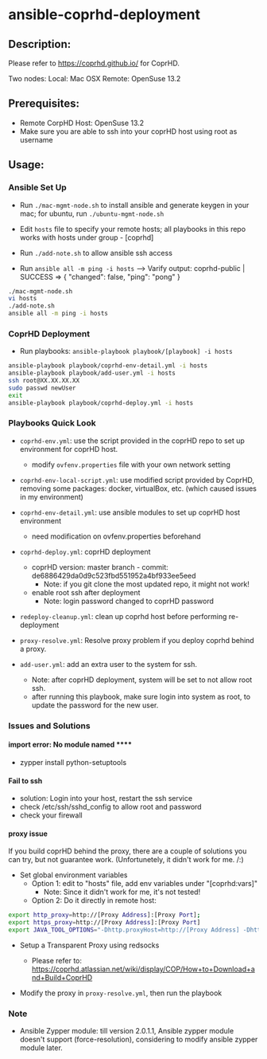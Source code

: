# ansible-coprhd-deployment

## Description: 
  Please refer to https://coprhd.github.io/ for CoprHD.

  Two nodes:
    Local: Mac OSX
    Remote: OpenSuse 13.2 

## Prerequisites:
 - Remote CorpHD Host: OpenSuse 13.2
 - Make sure you are able to ssh into your coprHD host using root as username
 
## Usage:

### Ansible Set Up
  + Run `./mac-mgmt-node.sh` to install ansible and generate keygen in your mac; for ubuntu, run `./ubuntu-mgmt-node.sh `
  
  + Edit `hosts` file to specify your remote hosts; all playbooks in this repo works with hosts under group - [coprhd]
  
  + Run `./add-note.sh` to allow ansible ssh access
  
  + Run `ansible all -m ping -i hosts`
   --> Varify output:
	coprhd-public | SUCCESS => {
    	"changed": false,
    	"ping": "pong"
	}

```bash
./mac-mgmt-node.sh 
vi hosts 
./add-note.sh
ansible all -m ping -i hosts 
```

### CoprHD Deployment

+ Run playbooks: `ansible-playbook playbook/[playbook] -i hosts`

```bash
ansible-playbook playbook/coprhd-env-detail.yml -i hosts
ansible-playbook playbook/add-user.yml -i hosts
ssh root@XX.XX.XX.XX
sudo passwd newUser
exit
ansible-playbook playbook/coprhd-deploy.yml -i hosts
```

### Playbooks Quick Look
  + `coprhd-env.yml`: use the script provided in the coprHD repo to set up environment for coprHD host.
    * modify `ovfenv.properties` file with your own network setting
  
  + `coprhd-env-local-script.yml`: use modified script provided by CoprHD, removing some packages: docker, virtualBox, etc. (which caused issues in my environment)
   
  + `coprhd-env-detail.yml`: use ansible modules to set up coprHD host environment
    * need modification on ovfenv.properties beforehand
    
  + `coprhd-deploy.yml`: coprHD deployment
    - coprHD version: master branch - commit: de6886429da0d9c523fbd551952a4bf933ee5eed
      + Note: if you git clone the most updated repo, it might not work!
    - enable root ssh after deployment
      + Note: login password changed to coprHD password
      
  + `redeploy-cleanup.yml`: clean up coprhd host before performing re-deployment

  + `proxy-resolve.yml`: Resolve proxy problem if you deploy coprhd behind a proxy.

  + `add-user.yml`: add an extra user to the system for ssh.
    * Note: after coprHD deployment, system will be set to not allow root ssh.
    * after running this playbook, make sure login into system as root, to update the password for the new user.
    
### Issues and Solutions 

#### import error: No module named ****
+ zypper install python-setuptools

#### Fail to ssh
+ solution: Login into your host, restart the ssh service
+ check /etc/ssh/sshd_config to allow root and password
+ check your firewall

#### proxy issue

If you build coprHD behind the proxy, there are a couple of solutions you can try, but not guarantee work. (Unfortunetely, it didn't work for me. /:)

+ Set global environment variables
  * Option 1: edit to "hosts" file, add env variables under "[coprhd:vars]"
    - Note: Since it didn't work for me, it's not tested!
  * Option 2: Do it directly in remote host:
  
```bash 
export http_proxy=http://[Proxy Address]:[Proxy Port];
export https_proxy=http://[Proxy Address]:[Proxy Port]
export JAVA_TOOL_OPTIONS="-Dhttp.proxyHost=http://[Proxy Address] -Dhttp.proxyPort=[Proxy Port] -Dhttps.proxyHost=http://[Proxy Address] -Dhttps.proxyPort=[Proxy Port]”
```

+ Setup a Transparent Proxy using redsocks
    - Please refer to: https://coprhd.atlassian.net/wiki/display/COP/How+to+Download+and+Build+CoprHD

+ Modify the proxy in `proxy-resolve.yml`, then run the playbook
    
### Note 
  + Ansible Zypper module: till version 2.0.1.1, Ansible zypper module doesn't support (force-resolution), considering to modify ansible zypper module later.

 
